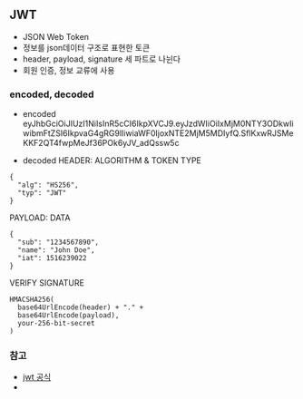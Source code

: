 ## JWT
- JSON Web Token
- 정보를 json데이터 구조로 표현한 토큰
- header, payload, signature 세 파트로 나뉜다
- 회원 인증, 정보 교류에 사용


### encoded, decoded
- encoded
eyJhbGciOiJIUzI1NiIsInR5cCI6IkpXVCJ9.eyJzdWIiOiIxMjM0NTY3ODkwIiwibmFtZSI6IkpvaG4gRG9lIiwiaWF0IjoxNTE2MjM5MDIyfQ.SflKxwRJSMeKKF2QT4fwpMeJf36POk6yJV_adQssw5c

- decoded
HEADER: ALGORITHM & TOKEN TYPE
```
{
  "alg": "HS256",
  "typ": "JWT"
}
```

PAYLOAD: DATA
```
{
  "sub": "1234567890",
  "name": "John Doe",
  "iat": 1516239022
}
```

VERIFY SIGNATURE
```
HMACSHA256(
  base64UrlEncode(header) + "." +
  base64UrlEncode(payload),
  your-256-bit-secret
) 
```



### 참고
- [jwt 공식](https://jwt.io/)
- 